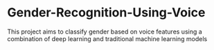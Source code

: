 # Gender-Recognition-Using-Voice
This project aims to classify gender based on voice features using a combination of deep learning and traditional machine learning models
